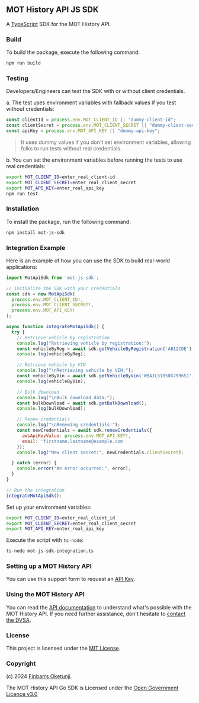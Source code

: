## MOT History API JS SDK

A [TypeScript](https://www.typescriptlang.org/) SDK for the MOT History API.

### Build

To build the package, execute the following command:

```bash
npm run build
```

### Testing

Developers/Engineers can test the SDK with or without client credentials.

a. The test uses environment variables with fallback values if you test without credentials:

```js
const clientId = process.env.MOT_CLIENT_ID || "dummy-client-id";
const clientSecret = process.env.MOT_CLIENT_SECRET || "dummy-client-secret";
const apiKey = process.env.MOT_API_KEY || "dummy-api-key";
```

> It uses dummy values if you don't set environment variables, allowing folks to run tests without real credentials.

b. You can set the environment variables before running the tests to use real credentials:

```sh
export MOT_CLIENT_ID=enter_real_client-id
export MOT_CLIENT_SECRET=enter_real_client_secret
export MOT_API_KEY=enter_real_api_key
npm run test
```

### Installation

To install the package, run the following command:

```bash
npm install mot-js-sdk
```

### Integration Example

Here is an example of how you can use the SDK to build real-world applications:

```javascript
import MotApiSdk from 'mot-js-sdk';

// Initialize the SDK with your credentials
const sdk = new MotApiSdk(
  process.env.MOT_CLIENT_ID!,
  process.env.MOT_CLIENT_SECRET!,
  process.env.MOT_API_KEY!
);

async function integrateMotApiSdk() {
  try {
    // Retrieve vehicle by registration
    console.log("Retrieving vehicle by registration:");
    const vehicleByReg = await sdk.getVehicleByRegistration('AB12CDE');
    console.log(vehicleByReg);

    // Retrieve vehicle by VIN
    console.log("\nRetrieving vehicle by VIN:");
    const vehicleByVin = await sdk.getVehicleByVin('WBAJL51050G799651');
    console.log(vehicleByVin);

    // Bulk download
    console.log("\nBulk download data:");
    const bulkDownload = await sdk.getBulkDownload();
    console.log(bulkDownload);

    // Renew credentials
    console.log("\nRenewing credentials:");
    const newCredentials = await sdk.renewCredentials({
      awsApiKeyValue: process.env.MOT_API_KEY!,
      email: 'firstname.lastname@example.com'
    });
    console.log("New client secret:", newCredentials.clientSecret);

  } catch (error) {
    console.error("An error occurred:", error);
  }
}

// Run the integration
integrateMotApiSdk();
```

Set up your environment variables:

```sh
export MOT_CLIENT_ID=enter_real_client_id
export MOT_CLIENT_SECRET=enter_real_client_secret
export MOT_API_KEY=enter_real_api_key
```

Execute the script with `ts-node`:

```sh
ts-node mot-js-sdk-integration.ts
```

### Setting up a MOT History API

You can use this support form to request an [API Key](https://documentation.history.mot.api.gov.uk/mot-history-api/register).


### Using the MOT History API

You can read the [API documentation](https://documentation.history.mot.api.gov.uk/) to understand what's possible with the MOT History API. If you need further assistance, don't hesitate to [contact the DVSA](https://documentation.history.mot.api.gov.uk/mot-history-api/support).


### License

This project is licensed under the [MIT License](./LICENSE).


### Copyright

(c) 2024 [Finbarrs Oketunji](https://finbarrs.eu).

The MOT History API Go SDK is Licensed under the [Open Government Licence v3.0](
https://www.nationalarchives.gov.uk/doc/open-government-licence/version/3/)
